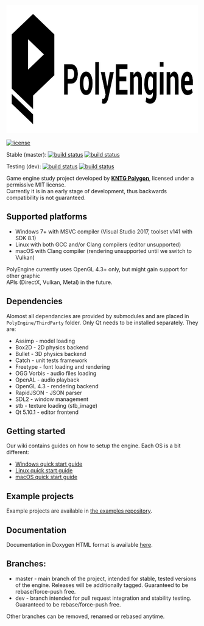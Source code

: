 <img src="Media/PolyEngine_logo_black.png" height="336">

[![license](https://img.shields.io/github/license/KNTGPolygon/PolyEngine.svg)](LICENSE)

Stable (master):
[![build status](https://travis-ci.org/KNTGPolygon/PolyEngine.svg?branch=master)](https://travis-ci.org/KNTGPolygon/PolyEngine)
[![build status](https://ci.appveyor.com/api/projects/status/wa9par5pe99sow82/branch/master?svg=true)](https://ci.appveyor.com/project/MuniuDev/polyengine)

Testing (dev):
[![build status](https://travis-ci.org/KNTGPolygon/PolyEngine.svg?branch=dev)](https://travis-ci.org/KNTGPolygon/PolyEngine)
[![build status](https://ci.appveyor.com/api/projects/status/wa9par5pe99sow82/branch/dev?svg=true)](https://ci.appveyor.com/project/MuniuDev/polyengine)

Game engine study project developed by [**KNTG Polygon**](http://polygon.pw.edu.pl/), licensed under a permissive MIT license.  
Currently it is in an early stage of development, thus backwards compatibility is not guaranteed.

## Supported platforms
* Windows 7+ with MSVC compiler (Visual Studio 2017, toolset v141 with SDK 8.1)
* Linux with both GCC and/or Clang compilers (editor unsupported)
* macOS with Clang compiler (rendering unsupported until we switch to Vulkan)

PolyEngine currently uses OpenGL 4.3+ only, but might gain support for other graphic  
APIs (DirectX, Vulkan, Metal) in the future.

## Dependencies
Alomost all dependancies are provided by submodules and are placed in `PolyEngine/ThirdParty` folder. Only Qt needs to be installed separately. They are:
* Assimp - model loading
* Box2D - 2D physics backend
* Bullet - 3D physics backend
* Catch - unit tests framework
* Freetype - font loading and rendering
* OGG Vorbis - audio files loading
* OpenAL - audio playback
* OpenGL 4.3 - rendering backend
* RapidJSON - JSON parser
* SDL2 - window management
* stb - texture loading (stb_image)
* Qt 5.10.1 - editor frontend

## Getting started
Our wiki contains guides on how to setup the engine. Each OS is a bit different:
* [Windows quick start guide](https://github.com/KNTGPolygon/PolyEngine/wiki/Windows-quick-start-guide)
* [Linux quick start guide](https://github.com/KNTGPolygon/PolyEngine/wiki/Linux-quick-start-guide)
* [macOS quick start guide](https://github.com/KNTGPolygon/PolyEngine/wiki/macOS-quick-start-guide)

## Example projects
Example projects are available in [the examples repository](https://github.com/KNTGPolygon/PolyEngineExamples).

## Documentation
Documentation in Doxygen HTML format is available [here](https://kntgpolygon.github.io/PolyEngine/Docs/html/index.html "PolyEngine docs").

## Branches:
* master - main branch of the project, intended for stable, tested versions of the engine. Releases will be additionally tagged. Guaranteed to be rebase/force-push free.
* dev - branch intended for pull request integration and stability testing. Guaranteed to be rebase/force-push free.

Other branches can be removed, renamed or rebased anytime.
